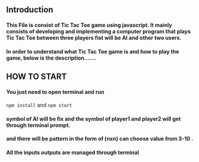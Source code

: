 
## Introduction

#### This File is consist of Tic Tac Toe game using javascript. It mainly consists of developing and implementing a computer program that plays Tic Tac Toe between three players fist will be AI and other two users.

#### In order to understand what Tic Tac Toe game is and how to play the game, below is the description.......

  
## HOW TO START

#### You just need to open terminal and  run 
`npm install` and `npm start`

#### symbol of AI will be fix and the symbol of player1 and player2 will get through terminal prompt.

#### and there will be pattern in the form of (nxn) can choose value from 3-10 .

#### All the inputs outputs are managed through terminal